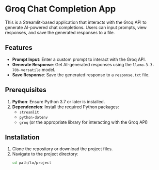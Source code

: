 # Groq Chat Completion App

This is a Streamlit-based application that interacts with the Groq API to generate AI-powered chat completions. Users can input prompts, view responses, and save the generated responses to a file.

## Features

- **Prompt Input**: Enter a custom prompt to interact with the Groq API.
- **Generate Response**: Get AI-generated responses using the `llama-3.3-70b-versatile` model.
- **Save Response**: Save the generated response to a `response.txt` file.

## Prerequisites

1. **Python**: Ensure Python 3.7 or later is installed.
2. **Dependencies**: Install the required Python packages:
   - `streamlit`
   - `python-dotenv`
   - `groq` (or the appropriate library for interacting with the Groq API)

## Installation

1. Clone the repository or download the project files.
2. Navigate to the project directory:
   ```bash
   cd path/to/project